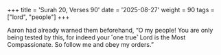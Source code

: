 +++
title = 'Surah 20, Verses 90'
date = '2025-08-27'
weight = 90
tags = ["lord", "people"]
+++

Aaron had already warned them beforehand, “O my people! You are only being tested by this, for indeed your ˹one true˺ Lord is the Most Compassionate. So follow me and obey my orders.”